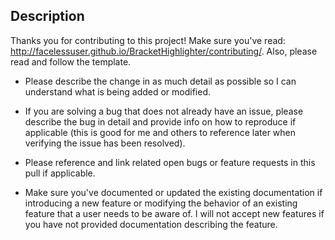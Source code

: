 ## Description
Thanks you for contributing to this project!  Make sure you've read: http://facelessuser.github.io/BracketHighlighter/contributing/. Also, please read and follow the template.

- Please describe the change in as much detail as possible so I can understand what is being added or modified.

- If you are solving a bug that does not already have an issue, please describe the bug in detail and provide info on how to reproduce if applicable (this is good for me and others to reference later when verifying the issue has been resolved).

- Please reference and link related open bugs or feature requests in this pull if applicable.

- Make sure you've documented or updated the existing documentation if introducing a new feature or modifying the behavior of an existing feature that a user needs to be aware of.  I will not accept new features if you have not provided documentation describing the feature.
